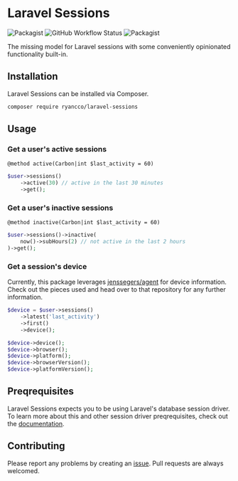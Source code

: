 # Laravel Sessions
![Packagist](https://img.shields.io/packagist/l/ryancco/laravel-sessions?style=flat-square)
![GitHub Workflow Status](https://img.shields.io/github/workflow/status/ryancco/laravel-sessions/tests?style=flat-square)
![Packagist](https://img.shields.io/packagist/dm/ryancco/laravel-sessions?style=flat-square)

The missing model for Laravel sessions with some conveniently opinionated functionality built-in.

## Installation
Laravel Sessions can be installed via Composer.
```bash
composer require ryancco/laravel-sessions
```

## Usage

### Get a user's active sessions
`@method active(Carbon|int $last_activity = 60)`
```php
$user->sessions()
    ->active(30) // active in the last 30 minutes
    ->get();
```

### Get a user's inactive sessions
`@method inactive(Carbon|int $last_activity = 60)`
```php
$user->sessions()->inactive(
    now()->subHours(2) // not active in the last 2 hours
)->get();
```

### Get a session's device
Currently, this package leverages [jenssegers/agent](https://github.com/jenssegers/agent) for device information. Check out the pieces used and head over to that repository for any further information.

```php
$device = $user->sessions()
    ->latest('last_activity')
    ->first()
    ->device();

$device->device();
$device->browser();
$device->platform();
$device->browserVersion();
$device->platformVersion();
```

## Preqrequisites
Laravel Sessions expects you to be using Laravel's database session driver. To learn more about this and other session driver preqrequisites, check out the [documentation](https://laravel.com/docs/master/session#driver-prerequisites).

## Contributing
Please report any problems by creating an [issue](https://github.com/ryancco/laravel-sessions/issues). Pull requests are always welcomed.